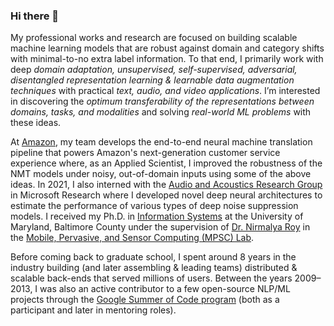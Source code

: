 ### Hi there 👋

My professional works and research are focused on building scalable machine learning models that are robust against domain and category shifts with minimal-to-no extra label information. To that end, I primarily work with deep *domain adaptation, unsupervised, self-supervised, adversarial, disentangled representation learning & learnable data augmentation techniques* with practical *text, audio, and video applications*. I’m interested in discovering the *optimum transferability of the representations between domains, tasks, and modalities* and solving *real-world ML problems* with these ideas.

At [Amazon](https://www.amazon.science), my team develops the end-to-end neural machine translation pipeline that powers Amazon's next-generation customer service experience where, as an Applied Scientist, I improved the robustness of the NMT models under noisy, out-of-domain inputs using some of the above ideas. In 2021, I also interned with the [Audio and Acoustics Research Group](https://www.microsoft.com/en-us/research/group/audio-and-acoustics-research-group/) in Microsoft Research where I developed novel deep neural architectures to estimate the performance of various types of deep noise suppression models. I received my Ph.D. in 
[Information Systems](https://informationsystems.umbc.edu) at the University of Maryland, Baltimore County under the supervision of [Dr. Nirmalya Roy](https://userpages.umbc.edu/~nroy/) in the [Mobile, Pervasive, and Sensor Computing (MPSC) Lab](http://mpsc.umbc.edu/).

Before coming back to graduate school, I spent around 8 years in the industry building (and later assembling & leading teams) distributed & scalable back-ends that served millions of users. Between the years 2009–2013, I was also an active contributor to a few open-source NLP/ML projects through the [Google Summer of Code program](https://summerofcode.withgoogle.com/) (both as a participant and later in mentoring roles).

<!--
**azmfaridee/azmfaridee** is a ✨ _special_ ✨ repository because its `README.md` (this file) appears on your GitHub profile.

Here are some ideas to get you started:

- 🔭 I’m currently working on ...
- 🌱 I’m currently learning ...
- 👯 I’m looking to collaborate on ...
- 🤔 I’m looking for help with ...
- 💬 Ask me about ...
- 📫 How to reach me: ...
- 😄 Pronouns: ...
- ⚡ Fun fact: ...
-->
